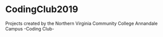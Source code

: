 # CodingClub2019

Projects created by the Northern Virginia Community College Annandale Campus -Coding Club-
